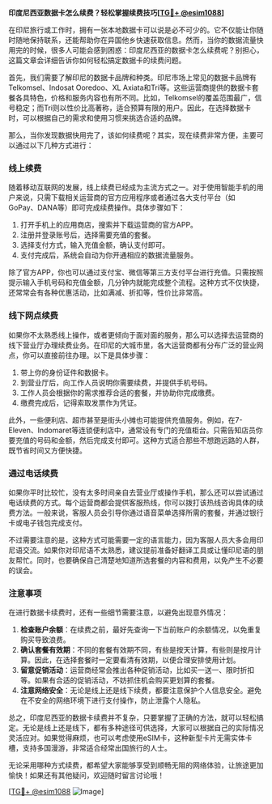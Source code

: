 **印度尼西亚数据卡怎么续费？轻松掌握续费技巧[[TG💪+ @esim1088](https://t.me/s/esim1088)]**

在印尼旅行或工作时，拥有一张本地数据卡可以说是必不可少的。它不仅能让你随时随地保持联系，还能帮助你在异国他乡快速获取信息。然而，当你的数据流量快用完的时候，很多人可能会感到困惑：印度尼西亚的数据卡怎么续费呢？别担心，这篇文章会详细告诉你如何轻松搞定数据卡的续费问题。

首先，我们需要了解印尼的数据卡品牌和种类。印尼市场上常见的数据卡品牌有Telkomsel、Indosat Ooredoo、XL Axiata和Tri等。这些运营商提供的数据卡套餐各具特色，价格和服务内容也有所不同。比如，Telkomsel的覆盖范围最广，信号稳定；而Tri则以性价比高著称，适合预算有限的用户。因此，在选择数据卡时，可以根据自己的需求和使用习惯来挑选合适的品牌。

那么，当你发现数据快用完了，该如何续费呢？其实，现在续费非常方便，主要可以通过以下几种方式进行：

### **线上续费**
随着移动互联网的发展，线上续费已经成为主流方式之一。对于使用智能手机的用户来说，只需下载相关运营商的官方应用程序或者通过各大支付平台（如GoPay、DANA等）即可完成续费操作。具体步骤如下：
1. 打开手机上的应用商店，搜索并下载运营商的官方APP。
2. 注册并登录账号后，选择需要充值的套餐。
3. 选择支付方式，输入充值金额，确认支付即可。
4. 支付完成后，系统会自动为你开通相应的数据流量服务。

除了官方APP，你也可以通过支付宝、微信等第三方支付平台进行充值。只需按照提示输入手机号码和充值金额，几分钟内就能完成整个流程。这种方式不仅快捷，还常常会有各种优惠活动，比如满减、折扣等，性价比非常高。

### **线下网点续费**
如果你不太熟悉线上操作，或者更倾向于面对面的服务，那么可以选择去运营商的线下营业厅办理续费业务。在印尼的大城市里，各大运营商都有分布广泛的营业网点，你可以直接前往办理。以下是具体步骤：
1. 带上你的身份证件和数据卡。
2. 到营业厅后，向工作人员说明你需要续费，并提供手机号码。
3. 工作人员会根据你的需求推荐合适的套餐，并协助你完成缴费。
4. 缴费完成后，记得索取发票作为凭证。

此外，一些便利店、超市甚至是街头小摊也可能提供充值服务。例如，在7-Eleven、Indomaret等连锁便利店中，通常设有专门的充值柜台。只需告知店员你要充值的号码和金额，然后完成支付即可。这种方式适合那些不想跑远路的人群，既节省时间又方便快捷。

### **通过电话续费**
如果你平时比较忙，没有太多时间亲自去营业厅或操作手机，那么还可以尝试通过电话续费的方式。每个运营商都会提供客服热线，你可以拨打该热线咨询具体的续费方法。一般来说，客服人员会引导你通过语音菜单选择所需的套餐，并通过银行卡或电子钱包完成支付。

不过需要注意的是，这种方式可能需要一定的语言能力，因为客服人员大多会用印尼语交流。如果你对印尼语不太熟悉，建议提前准备好翻译工具或让懂印尼语的朋友帮忙。同时，也要确保自己清楚地知道所选套餐的内容和费用，以免产生不必要的误会。

### **注意事项**
在进行数据卡续费时，还有一些细节需要注意，以避免出现意外情况：
1. **检查账户余额**：在续费之前，最好先查询一下当前账户的余额情况，以免重复购买导致浪费。
2. **确认套餐有效期**：不同的套餐有效期不同，有些是按天计算，有些则是按月计算。因此，在选择套餐时一定要看清有效期，以便合理安排使用计划。
3. **留意促销活动**：运营商经常会推出各种促销活动，比如买一送一、限时折扣等。如果有合适的促销活动，不妨抓住机会购买更划算的套餐。
4. **注意网络安全**：无论是线上还是线下续费，都要注意保护个人信息安全。避免在不安全的网络环境下进行支付操作，防止泄露个人隐私。

总之，印度尼西亚的数据卡续费并不复杂，只要掌握了正确的方法，就可以轻松搞定。无论是线上还是线下，都有多种途径可供选择，大家可以根据自己的实际情况灵活应对。如果觉得麻烦，也可以考虑使用eSIM卡，这种新型卡片无需实体卡槽，支持多国漫游，非常适合经常出国旅行的人士。

无论采用哪种方式续费，都希望大家能够享受到顺畅无阻的网络体验，让旅途更加愉快！如果还有其他疑问，欢迎随时留言讨论哦！

[[TG💪+ @esim1088](https://t.me/s/esim1088) ![Image](https://i.postimg.cc/4NQfJmqS/Snipaste-2025-05-13-00-14-12.png)]